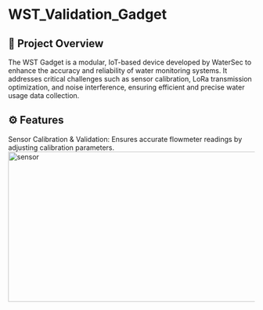 # WST_Validation_Gadget

## 📌 Project Overview
The WST Gadget is a modular, IoT-based device developed by WaterSec to enhance the accuracy and reliability of water monitoring systems. It addresses critical challenges such as sensor calibration, LoRa transmission optimization, and noise interference, ensuring efficient and precise water usage data collection.

## ⚙️ Features
Sensor Calibration & Validation: Ensures accurate flowmeter readings by adjusting calibration parameters.
<img width="550" height="306" alt="sensor" src="https://github.com/user-attachments/assets/93a19c03-ae71-4076-adf7-3ef37ea145d2" />
